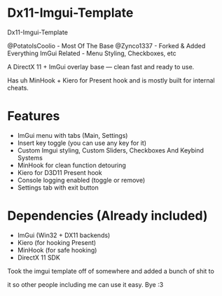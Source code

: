 # Dx11-Imgui-Template
Dx11-Imgui-Template

@PotatoIsCoolio - Most Of The Base
@Zynco1337 - Forked & Added Everything ImGui Related - Menu Styling, Checkboxes, etc

A DirectX 11 + ImGui overlay base — clean fast and ready to use.

Has uh MinHook + Kiero for Present hook and is mostly built for internal cheats.

# Features
- ImGui menu with tabs (Main, Settings)
- Insert key toggle (you can use any key for it)
- Custom Imgui styling, Custom Sliders, Checkboxes And Keybind Systems
- MinHook for clean function detouring
- Kiero for D3D11 Present hook
- Console logging enabled (toggle or remove)
- Settings tab with exit button

# Dependencies (Already included)
- ImGui (Win32 + DX11 backends)
- Kiero (for hooking Present)
- MinHook (for safe hooking)
- DirectX 11 SDK

Took the imgui template off of somewhere and added a bunch of shit to

it so other people including me can use it easy. Bye :3
